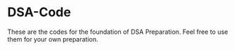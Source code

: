 # DSA-Code
These are the codes for the foundation of DSA Preparation. Feel free to use them for your own preparation.
